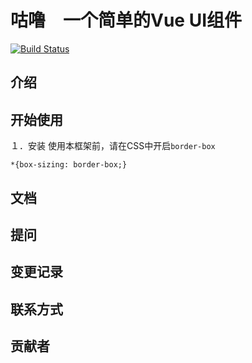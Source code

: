 # 咕噜　一个简单的Vue UI组件
[![Build Status](https://travis-ci.org/huahua029/Gollum.svg?branch=master)](https://travis-ci.org/huahua029/Gollum)

## 介绍

## 开始使用
１．安装
使用本框架前，请在CSS中开启`border-box`
```
*{box-sizing: border-box;}
```

## 文档
## 提问
## 变更记录
## 联系方式
## 贡献者
